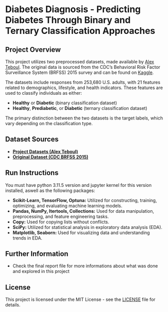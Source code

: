 # Diabetes Diagnosis - Predicting Diabetes Through Binary and Ternary Classification Approaches

## Project Overview

This project utilizes two preprocessed datasets, made available by [Alex Teboul](https://www.kaggle.com/datasets/alexteboul/diabetes-health-indicators-dataset). The original data is sourced from the CDC’s Behavioral Risk Factor Surveillance System (BRFSS) 2015 survey and can be found on [Kaggle](https://www.kaggle.com/datasets/cdc/behavioral-risk-factor-surveillance-system).

The datasets include responses from 253,680 U.S. adults, with 21 features related to demographics, lifestyle, and health indicators. These features are used to classify individuals as either:

- **Healthy** or **Diabetic** (binary classification dataset)
- **Healthy**, **Prediabetic**, or **Diabetic** (ternary classification dataset)

The primary distinction between the two datasets is the target labels, which vary depending on the classification type.


## Dataset Sources

- **[Project Datasets (Alex Teboul)](https://www.kaggle.com/datasets/alexteboul/diabetes-health-indicators-dataset)**
- **[Original Dataset (CDC BRFSS 2015)](https://www.kaggle.com/datasets/cdc/behavioral-risk-factor-surveillance-system)**

## Run Instructions

You must have python 3.11.5 version and jupyter kernel for this version installed, aswell as the following packages:

- **Scikit-Learn, TensorFlow, Optuna:** Utilized for constructing, training, optimizing, and evaluating machine learning models.
- **Pandas, NumPy, Itertools, Collections:** Used for data manipulation, preprocessing, and feature engineering tasks.
- **Copy:** Used for copying lists without conflicts.
- **SciPy:** Utilized for statistical analysis in exploratory data analysis (EDA).
- **Matplotlib, Seaborn:** Used for visualizing data and understanding trends in EDA.

## Further Information

- Check the final report file for more informations about what was done and explored in this project

## License

This project is licensed under the MIT License - see the [LICENSE](LICENSE) file for details.
